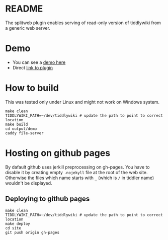 # README


The splitweb plugin enables serving of read-only version of 
tiddlywiki from a generic web server.

# Demo

* You can see a [demo here](https://iilyak.github.io/tiddlywiki-splitweb/)
* Direct [link to plugin](https://iilyak.github.io/tiddlywiki-splitweb/#%24%3A%2Fplugins%2Fiilyak%2Fsplitweb)

# How to build

This was tested only under Linux and might not work on Windows system.

```
make clean 
TIDDLYWIKI_PATH=~/dev/tiddlywiki # update the path to point to correct location
make build
cd output/demo 
caddy file-server
```

# Hosting on github pages

By dafault github uses jerkill preprocessing on gh-pages. You have to disable it by creating empty `.nojekyll` file at the root of the web site.
Otherwise the files which name starts with `_` (which is `/` in tiddler name) wouldn't be displayed.

## Deploying to github pages

```
make clean
TIDDLYWIKI_PATH=~/dev/tiddlywiki # update the path to point to correct location
make deploy
cd site
git push origin gh-pages
```